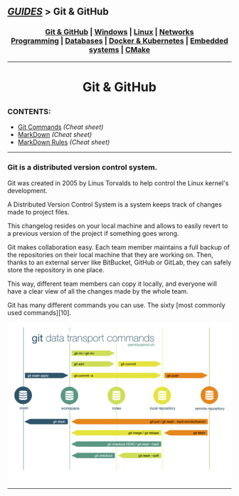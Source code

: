 ## [_GUIDES_][guides] > **Git & GitHub**

### <p align=center>[Git & GitHub][git] | [Windows][win] | [Linux][linux] | [Networks][nets] <br/> [Programming][progLang] | [Databases][db] | [Docker & Kubernetes][docker] | [Embedded systems][embSys] | [CMake][CMake] </p>

<!--
* [_GUIDES_][guides]
* [Git & GitHub][git]
* [Windows][win]
* [Linux][linux] (Unix)
* [Networks][nets]
* [Programming Languages][progLang]
* [Databases][db]
* [Docker & Kubernetes][docker]
* [Embedded systems][embSys]
* [CMake][CMake]
-->

[guides]:   ../../README.md
[git]:      Git_And_GitHub.md
[win]:      ../002_Windows_/Windows.md
[linux]:    ../003_Linux_(Unix)_/Linux_(Unix).md
[nets]:     ../004_Networks_/Networks.md
[progLang]: ../005_Programming_languages_/Programming.md
[db]:       ../006_Databases_/Databases.md
[docker]:   ../007_Docker_and_Kubernetes_/Docker_and_Kubernates.md
[embSys]:   ../008_Embedded_systems_/Embedded_systems.md
[CMake]:    ../009_CMake_/CMake_Tutorial.md

---
<!-- ---------------------------------- * Navigation * ---------------------------------- -->

# <p align=center><b>Git & GitHub</b></p>

### CONTENTS:
* [Git Commands][1] *(Cheat sheet)*
* [MarkDown][2] *(Cheat sheet)*
* [MarkDown Rules][3] *(Cheat sheet)*

---

### Git is a distributed version control system.
Git was created in 2005 by Linus Torvalds to help control the Linux kernel's development.

A Distributed Version Control System is a system keeps track of changes made to project files.

This changelog resides on your local machine and allows to easily revert to a previous version of the project if something goes wrong.

Git makes collaboration easy. Each team member maintains a full backup of the repositories on their local machine that they are working on. Then, thanks to an external server like BitBucket, GitHub or GitLab, they can safely store the repository in one place.

This way, different team members can copy it locally, and everyone will have a clear view of all the changes made by the whole team.

Git has many different commands you can use. The sixty [most commonly used commands][10].

![Git scheme][4]

<!--
* [Git Commands][1] *(Cheat sheet)*
* [MarkDown][2] *(Cheat sheet)*
* ![Git scheme][3]
-->

[1]: res/002_Git_Commands_/read/Git_Commands.md
[2]: res/001_Markdown_README_/read/MarkDown.md
[3]: res/001_Markdown_README_/read/markdown_rules.md
[4]: res/002_Git_Commands_/img/CZ62a.png

---